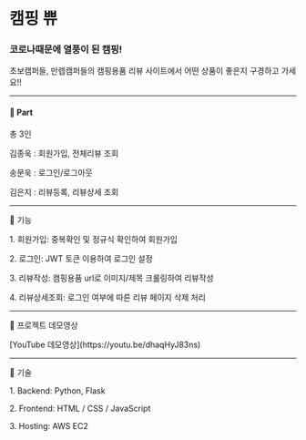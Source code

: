 # 캠핑 쀼
### 코로나때문에 열풍이 된 캠핑! 
초보캠퍼들, 만렙캠퍼들의 캠핑용품 리뷰 사이트에서 어떤 상품이 좋은지 구경하고 가세요!!

***

#### 🤠 Part
<p>총 3인</p>
<p>김종욱 : 회원가입, 전체리뷰 조회</p>
<p>송문욱 : 로그인/로그아웃</p>
<p>김은지 : 리뷰등록, 리뷰상세 조회</p>

***

<p>🚀 기능</p>
<p>1. 회원가입: 중복확인 및 정규식 확인하여 회원가입</p>
<p>2. 로그인: JWT 토큰 이용하여 로그인 설정</p>  
<p>3. 리뷰작성: 캠핑용품 url로 이미지/제목 크롤링하여 리뷰작성</p>
<p>4. 리뷰상세조회: 로그인 여부에 따른 리뷰 페이지 삭제 처리</p>

***

<p>🦄 프로젝트 데모영상</p>
[YouTube 데모영상](https://youtu.be/dhaqHyJ83ns)

***

<p>📕 기술</p>
<p>1. Backend: Python, Flask</p>
<p>2. Frontend: HTML / CSS / JavaScript</p>
<p>3. Hosting: AWS EC2</p>
